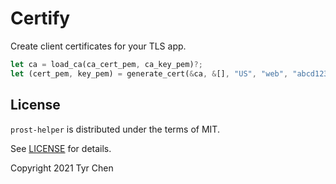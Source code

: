 # Certify

Create client certificates for your TLS app.

```rust
let ca = load_ca(ca_cert_pem, ca_key_pem)?;
let (cert_pem, key_pem) = generate_cert(&ca, &[], "US", "web", "abcd1234", true, 365)?;
```

## License

`prost-helper` is distributed under the terms of MIT.

See [LICENSE](LICENSE.md) for details.

Copyright 2021 Tyr Chen
